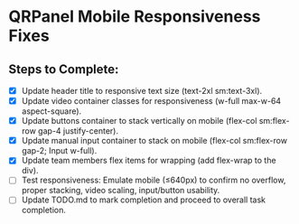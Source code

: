 # QRPanel Mobile Responsiveness Fixes

## Steps to Complete:

- [x] Update header title to responsive text size (text-2xl sm:text-3xl).
- [x] Update video container classes for responsiveness (w-full max-w-64 aspect-square).
- [x] Update buttons container to stack vertically on mobile (flex-col sm:flex-row gap-4 justify-center).
- [x] Update manual input container to stack on mobile (flex-col sm:flex-row gap-2; Input w-full).
- [x] Update team members flex items for wrapping (add flex-wrap to the div).
- [ ] Test responsiveness: Emulate mobile (≤640px) to confirm no overflow, proper stacking, video scaling, input/button usability.
- [ ] Update TODO.md to mark completion and proceed to overall task completion.
